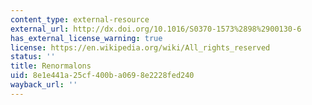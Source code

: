 ```yaml
---
content_type: external-resource
external_url: http://dx.doi.org/10.1016/S0370-1573%2898%2900130-6
has_external_license_warning: true
license: https://en.wikipedia.org/wiki/All_rights_reserved
status: ''
title: Renormalons
uid: 8e1e441a-25cf-400b-a069-8e2228fed240
wayback_url: ''
---
```


